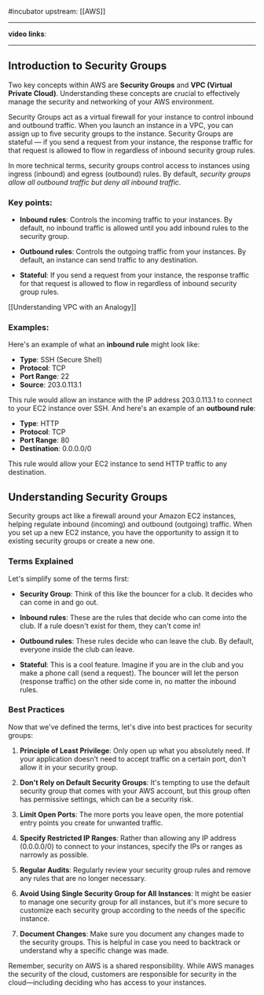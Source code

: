 #incubator 
upstream: [[AWS]]

---

**video links**: 

---

## Introduction to Security Groups

Two key concepts within AWS are **Security Groups** and **VPC (Virtual Private Cloud)**. Understanding these concepts are crucial to effectively manage the security and networking of your AWS environment.

Security Groups act as a virtual firewall for your instance to control inbound and outbound traffic. When you launch an instance in a VPC, you can assign up to five security groups to the instance. Security Groups are stateful — if you send a request from your instance, the response traffic for that request is allowed to flow in regardless of inbound security group rules.

In more technical terms, security groups control access to instances using ingress (inbound) and egress (outbound) rules. By default, *security groups allow all outbound traffic but deny all inbound traffic*. 

### Key points:

- **Inbound rules**: Controls the incoming traffic to your instances. By default, no inbound traffic is allowed until you add inbound rules to the security group.

- **Outbound rules**: Controls the outgoing traffic from your instances. By default, an instance can send traffic to any destination.

- **Stateful**: If you send a request from your instance, the response traffic for that request is allowed to flow in regardless of inbound security group rules.

[[Understanding VPC with an Analogy]]

### Examples: 
Here's an example of what an **inbound rule** might look like:

- **Type**: SSH (Secure Shell)
- **Protocol**: TCP
- **Port Range**: 22
- **Source**: 203.0.113.1

This rule would allow an instance with the IP address 203.0.113.1 to connect to your EC2 instance over SSH.
And here's an example of an **outbound rule**:

- **Type**: HTTP
- **Protocol**: TCP
- **Port Range**: 80
- **Destination**: 0.0.0.0/0

This rule would allow your EC2 instance to send HTTP traffic to any destination.

## Understanding Security Groups
Security groups act like a firewall around your Amazon EC2 instances, helping regulate inbound (incoming) and outbound (outgoing) traffic. When you set up a new EC2 instance, you have the opportunity to assign it to existing security groups or create a new one. 

### Terms Explained
Let's simplify some of the terms first:

- **Security Group**: Think of this like the bouncer for a club. It decides who can come in and go out. 

- **Inbound rules**: These are the rules that decide who can come into the club. If a rule doesn't exist for them, they can't come in!

- **Outbound rules**: These rules decide who can leave the club. By default, everyone inside the club can leave.

- **Stateful**: This is a cool feature. Imagine if you are in the club and you make a phone call (send a request). The bouncer will let the person (response traffic) on the other side come in, no matter the inbound rules.

### Best Practices
Now that we've defined the terms, let's dive into best practices for security groups:

1. **Principle of Least Privilege**: Only open up what you absolutely need. If your application doesn't need to accept traffic on a certain port, don't allow it in your security group.

2. **Don't Rely on Default Security Groups**: It's tempting to use the default security group that comes with your AWS account, but this group often has permissive settings, which can be a security risk.

3. **Limit Open Ports**: The more ports you leave open, the more potential entry points you create for unwanted traffic.

4. **Specify Restricted IP Ranges**: Rather than allowing any IP address (0.0.0.0/0) to connect to your instances, specify the IPs or ranges as narrowly as possible.

5. **Regular Audits**: Regularly review your security group rules and remove any rules that are no longer necessary.

6. **Avoid Using Single Security Group for All Instances**: It might be easier to manage one security group for all instances, but it's more secure to customize each security group according to the needs of the specific instance.

7. **Document Changes**: Make sure you document any changes made to the security groups. This is helpful in case you need to backtrack or understand why a specific change was made.

Remember, security on AWS is a shared responsibility. While AWS manages the security of the cloud, customers are responsible for security in the cloud—including deciding who has access to your instances.